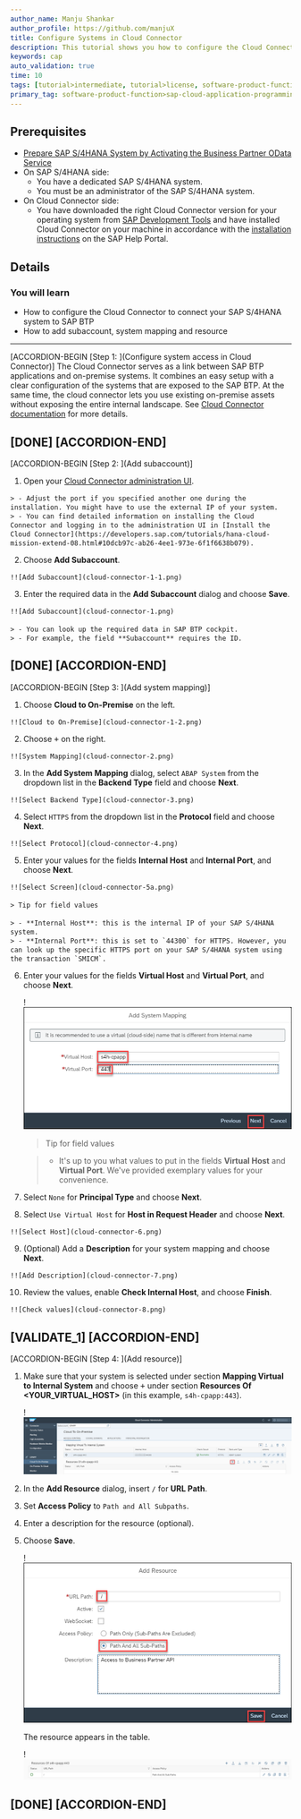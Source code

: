 ```yaml
---
author_name: Manju Shankar
author_profile: https://github.com/manjuX
title: Configure Systems in Cloud Connector
description: This tutorial shows you how to configure the Cloud Connector to connect your SAP S/4HANA system to SAP BTP.
keywords: cap
auto_validation: true
time: 10
tags: [tutorial>intermediate, tutorial>license, software-product-function>sap-cloud-application-programming-model, programming-tool>node-js, software-product>sap-business-technology-platform, software-product>sap-s-4hana]
primary_tag: software-product-function>sap-cloud-application-programming-model
---
```

## Prerequisites
 - [Prepare SAP S/4HANA System by Activating the Business Partner OData Service](btp-app-ext-service-odata-service)
- On SAP S/4HANA side:
    - You have a dedicated SAP S/4HANA system.
    - You must be an administrator of the SAP S/4HANA system.
 - On Cloud Connector side:
    - You have downloaded the right Cloud Connector version for your operating system from [SAP Development Tools](https://tools.hana.ondemand.com/#cloud) and have installed Cloud Connector on your machine in accordance with the [installation instructions](https://help.sap.com/viewer/cca91383641e40ffbe03bdc78f00f681/LATEST/en-US/57ae3d62f63440f7952e57bfcef948d3.html) on the SAP Help Portal.

## Details
### You will learn
- How to configure the Cloud Connector to connect your SAP S/4HANA system to SAP BTP
- How to add subaccount, system mapping and resource

---

[ACCORDION-BEGIN [Step 1: ](Configure system access in Cloud Connector)]
The Cloud Connector serves as a link between SAP BTP applications and on-premise systems. It combines an easy setup with a clear configuration of the systems that are exposed to the SAP BTP. At the same time, the cloud connector lets you use existing on-premise assets without exposing the entire internal landscape. See [Cloud Connector documentation](https://help.sap.com/viewer/cca91383641e40ffbe03bdc78f00f681/LATEST/en-US/e6c7616abb5710148cfcf3e75d96d596.html) for more details.

[DONE]
[ACCORDION-END]
---
[ACCORDION-BEGIN [Step 2: ](Add subaccount)]
1.    Open your [Cloud Connector administration UI](https://localhost:8443/).

    > - Adjust the port if you specified another one during the installation. You might have to use the external IP of your system.
    > - You can find detailed information on installing the Cloud Connector and logging in to the administration UI in [Install the Cloud Connector](https://developers.sap.com/tutorials/hana-cloud-mission-extend-08.html#10dcb97c-ab26-4ee1-973e-6f1f6638b079).


2.    Choose **Add Subaccount**.

    !![Add Subaccount](cloud-connector-1-1.png)

3.    Enter the required data in the **Add Subaccount** dialog and choose **Save**.

    !![Add Subaccount](cloud-connector-1.png)

    > - You can look up the required data in SAP BTP cockpit.
    > - For example, the field **Subaccount** requires the ID.

[DONE]
[ACCORDION-END]
---
[ACCORDION-BEGIN [Step 3: ](Add system mapping)]
1.    Choose **Cloud to On-Premise** on the left.

    !![Cloud to On-Premise](cloud-connector-1-2.png)

2.    Choose <kbd>+</kbd> on the right.

    !![System Mapping](cloud-connector-2.png)

3.    In the **Add System Mapping** dialog, select `ABAP System` from the dropdown list in the **Backend Type** field and choose **Next**.

    !![Select Backend Type](cloud-connector-3.png)

4.    Select `HTTPS` from the dropdown list in the **Protocol** field and choose **Next**.

    !![Select Protocol](cloud-connector-4.png)

5.    Enter your values for the fields **Internal Host** and **Internal Port**, and choose **Next**.

    !![Select Screen](cloud-connector-5a.png)

    > Tip for field values

    > - **Internal Host**: this is the internal IP of your SAP S/4HANA system.
    > - **Internal Port**: this is set to `44300` for HTTPS. However, you can look up the specific HTTPS port on your SAP S/4HANA system using the transaction `SMICM`.

6. Enter your values for the fields **Virtual Host** and **Virtual Port**, and choose **Next**.

    !![Select Screen](cloud-connector-5b.png)

    > Tip for field values

    > - It's up to you what values to put in the fields **Virtual Host** and **Virtual Port**. We've provided exemplary values for your convenience.

7.    Select `None` for **Principal Type** and choose **Next**.

8.    Select `Use Virtual Host` for **Host in Request Header** and choose **Next**.

    !![Select Host](cloud-connector-6.png)

9.    (Optional) Add a **Description** for your system mapping and choose **Next**.

    !![Add Description](cloud-connector-7.png)

10.    Review the values, enable **Check Internal Host**, and choose **Finish**.

    !![Check values](cloud-connector-8.png)

[VALIDATE_1]
[ACCORDION-END]
---
[ACCORDION-BEGIN [Step 4: ](Add resource)]
1. Make sure that your system is selected under section **Mapping Virtual to Internal System** and choose <kbd>+</kbd> under section **Resources Of <YOUR_VIRTUAL_HOST>** (in this example, `s4h-cpapp:443`).

    !![Button](cloud-connector-9.png)

2. In the **Add Resource** dialog, insert `/` for **URL Path**.

3. Set **Access Policy** to `Path and All Subpaths`.

4. Enter a description for the resource (optional).

5. Choose **Save**.

    !![Enter data](cloud-connector-10.png)

    The resource appears in the table.

    !![Added Resource](cloud-connector-11.png)

[DONE]
[ACCORDION-END]
---